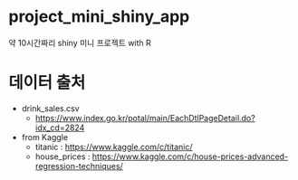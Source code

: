 # project_mini_shiny_app
약 10시간짜리 shiny 미니 프로젝트 with R 


# 데이터 출처
- drink_sales.csv
    - https://www.index.go.kr/potal/main/EachDtlPageDetail.do?idx_cd=2824
- from Kaggle
    - titanic : https://www.kaggle.com/c/titanic/
    - house_prices : https://www.kaggle.com/c/house-prices-advanced-regression-techniques/